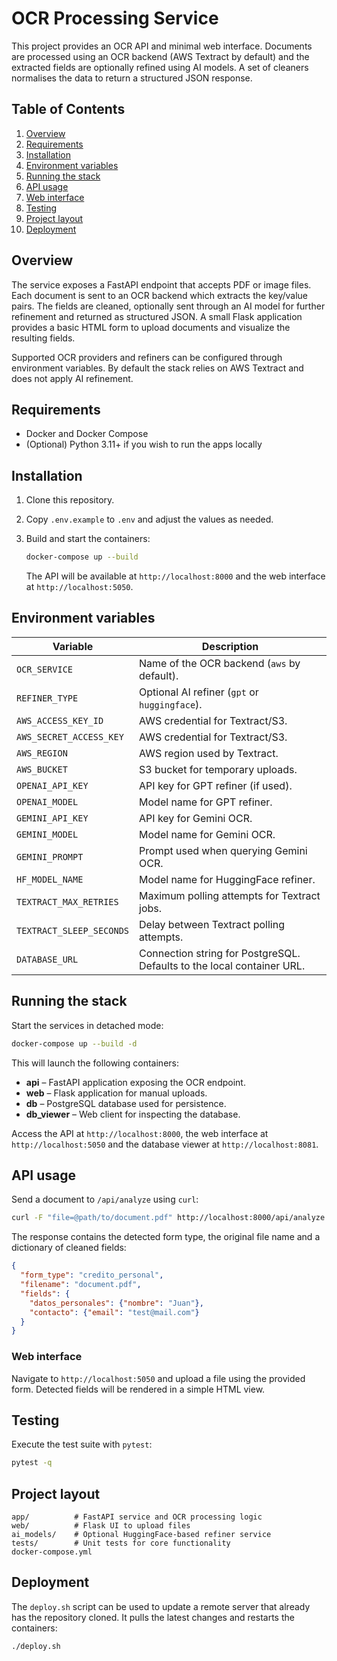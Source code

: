 # OCR Processing Service

This project provides an OCR API and minimal web interface. Documents are
processed using an OCR backend (AWS Textract by default) and the extracted
fields are optionally refined using AI models. A set of cleaners normalises the
data to return a structured JSON response.

## Table of Contents

1. [Overview](#overview)
2. [Requirements](#requirements)
3. [Installation](#installation)
4. [Environment variables](#environment-variables)
5. [Running the stack](#running-the-stack)
6. [API usage](#api-usage)
7. [Web interface](#web-interface)
8. [Testing](#testing)
9. [Project layout](#project-layout)
10. [Deployment](#deployment)

## Overview

The service exposes a FastAPI endpoint that accepts PDF or image files.  Each
document is sent to an OCR backend which extracts the key/value pairs.  The
fields are cleaned, optionally sent through an AI model for further refinement
and returned as structured JSON.  A small Flask application provides a basic
HTML form to upload documents and visualize the resulting fields.

Supported OCR providers and refiners can be configured through environment
variables.  By default the stack relies on AWS Textract and does not apply AI
refinement.

## Requirements

* Docker and Docker Compose
* (Optional) Python 3.11+ if you wish to run the apps locally

## Installation

1. Clone this repository.
2. Copy `.env.example` to `.env` and adjust the values as needed.
3. Build and start the containers:

   ```bash
   docker-compose up --build
   ```

   The API will be available at `http://localhost:8000` and the web interface at
   `http://localhost:5050`.

## Environment variables

| Variable | Description |
| -------- | ----------- |
| `OCR_SERVICE` | Name of the OCR backend (`aws` by default). |
| `REFINER_TYPE` | Optional AI refiner (`gpt` or `huggingface`). |
| `AWS_ACCESS_KEY_ID` | AWS credential for Textract/S3. |
| `AWS_SECRET_ACCESS_KEY` | AWS credential for Textract/S3. |
| `AWS_REGION` | AWS region used by Textract. |
| `AWS_BUCKET` | S3 bucket for temporary uploads. |
| `OPENAI_API_KEY` | API key for GPT refiner (if used). |
| `OPENAI_MODEL` | Model name for GPT refiner. |
| `GEMINI_API_KEY` | API key for Gemini OCR. |
| `GEMINI_MODEL` | Model name for Gemini OCR. |
| `GEMINI_PROMPT` | Prompt used when querying Gemini OCR. |
| `HF_MODEL_NAME` | Model name for HuggingFace refiner. |
| `TEXTRACT_MAX_RETRIES` | Maximum polling attempts for Textract jobs. |
| `TEXTRACT_SLEEP_SECONDS` | Delay between Textract polling attempts. |
| `DATABASE_URL` | Connection string for PostgreSQL. Defaults to the local container URL. |

## Running the stack

Start the services in detached mode:

```bash
docker-compose up --build -d
```

This will launch the following containers:

* **api** – FastAPI application exposing the OCR endpoint.
* **web** – Flask application for manual uploads.
* **db** – PostgreSQL database used for persistence.
* **db_viewer** – Web client for inspecting the database.

Access the API at `http://localhost:8000`, the web interface at
`http://localhost:5050` and the database viewer at
`http://localhost:8081`.

## API usage

Send a document to `/api/analyze` using `curl`:

```bash
curl -F "file=@path/to/document.pdf" http://localhost:8000/api/analyze
```

The response contains the detected form type, the original file name and a
dictionary of cleaned fields:

```json
{
  "form_type": "credito_personal",
  "filename": "document.pdf",
  "fields": {
    "datos_personales": {"nombre": "Juan"},
    "contacto": {"email": "test@mail.com"}
  }
}
```

### Web interface

Navigate to `http://localhost:5050` and upload a file using the provided form.
Detected fields will be rendered in a simple HTML view.

## Testing

Execute the test suite with `pytest`:

```bash
pytest -q
```

## Project layout

```
app/          # FastAPI service and OCR processing logic
web/          # Flask UI to upload files
ai_models/    # Optional HuggingFace-based refiner service
tests/        # Unit tests for core functionality
docker-compose.yml
```

## Deployment

The `deploy.sh` script can be used to update a remote server that already has
the repository cloned. It pulls the latest changes and restarts the containers:

```bash
./deploy.sh
```
